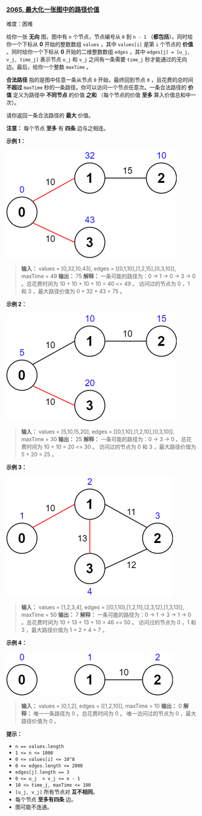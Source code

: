 ### [2065\. 最大化一张图中的路径价值](https://leetcode.cn/problems/maximum-path-quality-of-a-graph/)

难度：困难

给你一张 **无向** 图，图中有 `n` 个节点，节点编号从 `0` 到 `n - 1` （**都包括**）。同时给你一个下标从 **0** 开始的整数数组 `values` ，其中 `values[i]` 是第 `i` 个节点的 **价值** 。同时给你一个下标从 **0** 开始的二维整数数组 `edges` ，其中 `edges[j] = [u_j, v_j, time_j]` 表示节点 `u_j` 和 `v_j` 之间有一条需要 `time_j` 秒才能通过的无向边。最后，给你一个整数 `maxTime` 。

**合法路径** 指的是图中任意一条从节点 `0` 开始，最终回到节点 `0` ，且花费的总时间 **不超过** `maxTime` 秒的一条路径。你可以访问一个节点任意次。一条合法路径的 **价值** 定义为路径中 **不同节点** 的价值 **之和** （每个节点的价值 **至多** 算入价值总和中一次）。

请你返回一条合法路径的 **最大** 价值。

**注意：** 每个节点 **至多** 有 **四条** 边与之相连。

**示例 1：**

![](./assets/img/Question2065_01.png)

> **输入：** values = [0,32,10,43], edges = \[[0,1,10],[1,2,15],[0,3,10]], maxTime = 49
> **输出：** 75
> **解释：**
> 一条可能的路径为：0 -> 1 -> 0 -> 3 -> 0 。总花费时间为 10 + 10 + 10 + 10 = 40 <= 49 。
> 访问过的节点为 0 ，1 和 3 ，最大路径价值为 0 + 32 + 43 = 75 。

**示例 2：**

![](./assets/img/Question2065_02.png)

> **输入：** values = [5,10,15,20], edges = \[[0,1,10],[1,2,10],[0,3,10]], maxTime = 30
> **输出：** 25
> **解释：**
> 一条可能的路径为：0 -> 3 -> 0 。总花费时间为 10 + 10 = 20 <= 30 。
> 访问过的节点为 0 和 3 ，最大路径价值为 5 + 20 = 25 。

**示例 3：**

![](./assets/img/Question2065_03.png)

> **输入：** values = [1,2,3,4], edges = \[[0,1,10],[1,2,11],[2,3,12],[1,3,13]], maxTime = 50
> **输出：** 7
> **解释：**
> 一条可能的路径为：0 -> 1 -> 3 -> 1 -> 0 。总花费时间为 10 + 13 + 13 + 10 = 46 <= 50 。
> 访问过的节点为 0 ，1 和 3 ，最大路径价值为 1 + 2 + 4 = 7 。

**示例 4：**

![](./assets/img/Question2065_04.png)

> **输入：** values = [0,1,2], edges = \[[1,2,10]], maxTime = 10
> **输出：** 0
> **解释：**
> 唯一一条路径为 0 。总花费时间为 0 。
> 唯一访问过的节点为 0 ，最大路径价值为 0 。

**提示：**

- `n == values.length`
- `1 <= n <= 1000`
- `0 <= values[i] <= 10^8`
- `0 <= edges.length <= 2000`
- `edges[j].length == 3`
- `0 <= u_j  < v_j <= n - 1`
- `10 <= time_j, maxTime <= 100`
- `[u_j, v_j]` 所有节点对 **互不相同**。
- 每个节点 **至多有四条** 边。
- 图可能不连通。
